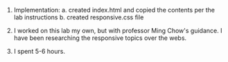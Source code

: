 1. Implementation:
    a. created index.html and copied the contents per the lab instructions
    b. created responsive.css file

2.  I worked on this lab my own, but with professor Ming Chow's guidance.  I have been researching the responsive topics over the webs.

3. I spent 5-6 hours.

